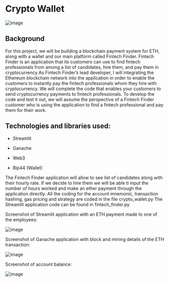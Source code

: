 # Crypto Wallet

![image](https://user-images.githubusercontent.com/98672852/178151104-3319c908-96dc-4148-9d08-8457e625ca07.png)

## Background
For this project, we will be building a blockchain payment system for ETH, along with a wallet and our main platform called Fintech Finder. Fintech Finder is an application that its customers can use to find fintech professionals from among a list of candidates, hire them, and pay them in cryptocurrency
As Fintech Finder’s lead developer, I will integrating the Ethereum blockchain network into the application in order to enable the customers to instantly pay the fintech professionals whom they hire with cryptocurrency.
We will complete the code that enables your customers to send cryptocurrency payments to fintech professionals. To develop the code and test it out, we will assume the perspective of a Fintech Finder customer who is using the application to find a fintech professional and pay them for their work.

## Technologies and libraries used: 

- Streamlit 

- Ganache

- Web3

- Bip44 (Wallet) 

The Fintech Finder application will allow to see list of candidates along with their hourly rate. If we decide to hire them we will be able ti input the number of hours worked and make an ether payment through the application directly. All the coding for the account mnemonic, transaction hashing, gas pricing and strategy are coded in the file crypto_wallet.py 
The Streamlit application code can be found in fintech_finder.py

Screenshot of Streamlit application with an ETH payment made to one of the employees:

![image](https://user-images.githubusercontent.com/98672852/178151123-f8554adc-3d1e-46c6-bfa4-802f7798db59.png)

Screenshot of Ganache application with block and mining details of the ETH transaction:

![image](https://user-images.githubusercontent.com/98672852/178151131-b318fc92-9be9-4e0f-985f-393b4ffeb172.png)

Screenshot of account balance:

![image](https://user-images.githubusercontent.com/98672852/178151844-060741cc-25cd-4331-8b77-4860991ba373.png)

